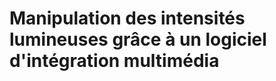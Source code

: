 <!-- %: BLOC3_SAVOIR3  -->
# Manipulation des intensités lumineuses grâce à un logiciel d'intégration multimédia
<!-- %; -->